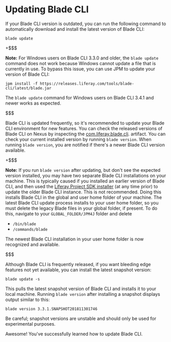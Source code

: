 # Updating Blade CLI [](id=updating-blade-cli)

If your Blade CLI version is outdated, you can run the following command to
automatically download and install the latest version of Blade CLI:

    blade update

+$$$

**Note:** For Windows users on Blade CLI 3.3.0 and older, the `blade update`
command does not work because Windows cannot update a file that is currently in
use. To bypass this issue, you can use JPM to update your version of Blade CLI:
    
    jpm install -f https://releases.liferay.com/tools/blade-cli/latest/blade.jar

The `blade update` command for Windows users on Blade CLI 3.4.1 and newer works
as expected.

$$$

Blade CLI is updated frequently, so it's recommended to update your Blade CLI
environment for new features. You can check the released versions of Blade CLI
on Nexus by inspecting the
[com.liferay.blade.cli](https://repository-cdn.liferay.com/nexus/content/repositories/liferay-public-releases/com/liferay/blade/com.liferay.blade.cli/).
artifact. You can check your current installed version by running `blade
version`. When running `blade version`, you are notified if there's a newer
Blade CLI version available.

+$$$

**Note:** If you run `blade version` after updating, but don't see the
expected version installed, you may have two separate Blade CLI installations on
your machine. This is typically caused if you installed an earlier version of
Blade CLI, and then used the
[Liferay Project SDK installer](/develop/tutorials/-/knowledge_base/7-1/installing-blade-cli)
(at any time prior) to update the older Blade CLI instance. This is not
recommended. Doing this installs Blade CLI in the global and user home folder of
your machine. The latest Blade CLI update process installs to your user home
folder, so you must delete the legacy Blade files in your global folder, if
present. To do this, navigate to your `GLOBAL_FOLDER/JPM4J` folder and delete

- `/bin/blade`
- `/commands/blade`

The newest Blade CLI installation in your user home folder is now recognized and
available.

$$$

Although Blade CLI is frequently released, if you want bleeding edge features
not yet available, you can install the latest snapshot version:

    blade update -s

This pulls the latest snapshot version of Blade CLI and installs it to your
local machine. Running `blade version` after installing a snapshot displays
output similar to this:

    blade version 3.3.1.SNAPSHOT201811301746

Be careful; snapshot versions are unstable and should only be used for
experimental purposes.

Awesome! You've successfully learned how to update Blade CLI.
